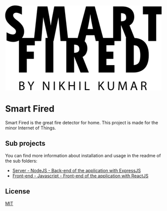 ![alt text](https://github.com/NikhilKu/IOT-Smart-Fired/blob/master/client/src/img/logo.svg "Logo")

# Smart Fired

Smart Fired is the great fire detector for home. This project is made for the minor Internet of Things. 


## Sub projects 
You can find more information about installation and usage in the readme of the sub folders:
 
 * [Server - NodeJS - Back-end of the application with ExpressJS](https://github.com/NikhilKu/IOT-Smart-Fired/tree/master/client)
 * [Front-end - Javascript - Front-end of the application with ReactJS](https://github.com/NikhilKu/IOT-Smart-Fired/tree/master/server)


## License
[MIT](https://choosealicense.com/licenses/mit/)
